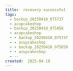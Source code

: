 ```yaml
---
title:  recovery successful
tags:
  - backup_20250410_075737
  - acupcakeshop
  - backup_20250410_075058
  - acupcakeshop
  - - backup_20250410_075737
  - - acupcakeshop
  - - backup_20250410_075058
  - - acupcakeshop
  - --
created:  2025-04-10
---
```



